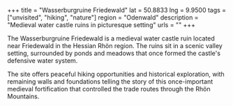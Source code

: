 +++
title = "Wasserburgruine Friedewald"
lat = 50.8833
lng = 9.9500
tags = ["unvisited", "hiking", "nature"]
region = "Odenwald"
description = "Medieval water castle ruins in picturesque setting"
urls = ""
+++

The Wasserburgruine Friedewald is a medieval water castle ruin located near Friedewald in the Hessian Rhön region. The ruins sit in a scenic valley setting, surrounded by ponds and meadows that once formed the castle's defensive water system.

The site offers peaceful hiking opportunities and historical exploration, with remaining walls and foundations telling the story of this once-important medieval fortification that controlled the trade routes through the Rhön Mountains.
